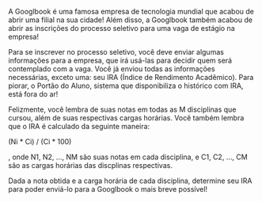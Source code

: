 A Googlbook é uma famosa empresa de tecnologia mundial que acabou de abrir uma filial na sua cidade! Além disso, a Googlbook também acabou de abrir as inscrições do processo seletivo para uma vaga de estágio na empresa!

Para se inscrever no processo seletivo, você deve enviar algumas informações para a empresa, que irá usá-las para decidir quem será contemplado com a vaga. Você já enviou todas as informações necessárias, exceto uma: seu IRA (Índice de Rendimento Acadêmico). Para piorar, o Portão do Aluno, sistema que disponibiliza o histórico com IRA, está fora do ar!

Felizmente, você lembra de suas notas em todas as M disciplinas que cursou, além de suas respectivas cargas horárias. Você também lembra que o IRA é calculado da seguinte maneira:

 (Ni * Ci) / (Ci * 100)


, onde N1, N2, ..., NM são suas notas em cada disciplina, e C1, C2, ..., CM são as cargas horárias das discplinas respectivas.

Dada a nota obtida e a carga horária de cada disciplina, determine seu IRA para poder enviá-lo para a Googlbook o mais breve possível!

